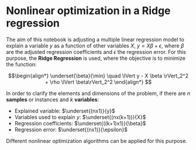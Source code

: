 # Nonlinear optimization in a Ridge regression

The aim of this notebook is adjusting a multiple linear regression model to explain a variable $y$ as a function of other variables $X$, $y = X \beta + \epsilon$, where $\beta$ are the adjusted regression coefficients and $\epsilon$ the regression error. For this purpose, the **Ridge Regression** is used, where the objective is to minimize the function:

$$\begin{align*}
    \underset{\beta}{\min} \quad \lVert y - X \beta \rVert_2^2 + \rho \lVert \beta\rVert_2^2 
\end{align*}
$$

In order to clarify the elements and dimensions of the problem, if there are $n$ **samples** or instances and $k$ **variables**:

* Explained variable: $\underset{(nx1)}{y}$
* Variables used to explain $y$: $\underset{(nx(k+1))}{X}$
* Regression coefficients: $\underset{((k+1)x1)}{\beta}$
* Regression error: $\underset{(nx1)}{\epsilon}$

Different nonlinear optimization algorithms can be applied for this purpose.
